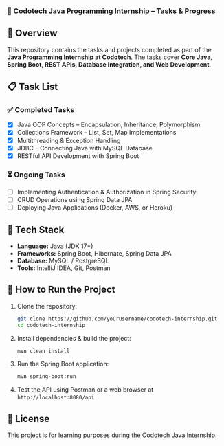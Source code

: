 ### 🚀 Codotech Java Programming Internship – Tasks & Progress

## 📌 Overview  
This repository contains the tasks and projects completed as part of the **Java Programming Internship at Codotech**. The tasks cover **Core Java, Spring Boot, REST APIs, Database Integration, and Web Development**.

## 📋 Task List  
### ✅ **Completed Tasks**  
- [x] Java OOP Concepts – Encapsulation, Inheritance, Polymorphism  
- [x] Collections Framework – List, Set, Map Implementations  
- [x] Multithreading & Exception Handling  
- [x] JDBC – Connecting Java with MySQL Database  
- [x] RESTful API Development with Spring Boot  

### ⏳ **Ongoing Tasks**  
- [ ] Implementing Authentication & Authorization in Spring Security  
- [ ] CRUD Operations using Spring Data JPA  
- [ ] Deploying Java Applications (Docker, AWS, or Heroku)  

## 🔧 Tech Stack  
- **Language:** Java (JDK 17+)  
- **Frameworks:** Spring Boot, Hibernate, Spring Data JPA  
- **Database:** MySQL / PostgreSQL  
- **Tools:** IntelliJ IDEA, Git, Postman  

## 🚀 How to Run the Project  
1. Clone the repository:  
   ```bash
   git clone https://github.com/yourusername/codotech-internship.git
   cd codotech-internship
   ```
2. Install dependencies & build the project:  
   ```bash
   mvn clean install
   ```
3. Run the Spring Boot application:  
   ```bash
   mvn spring-boot:run
   ```
4. Test the API using Postman or a web browser at `http://localhost:8080/api`  

## 📜 License  
This project is for learning purposes during the Codotech Java Internship.  
